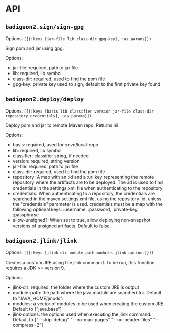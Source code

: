 # API

## `badigeon2.sign/sign-gpg`

Options: `([{:keys [jar-file lib class-dir gpg-key], :as params}])`

Sign pom and jar using gpg. 

  Options:
  - jar-file: required, path to jar file
  - lib: required, lib symbol
  - class-dir: required, used to find the pom file
  - gpg-key: private key used to sign, default to the first private key found

## `badigeon2.deploy/deploy`

Options: `([{:keys [basis lib classifier version jar-file class-dir repository credentials], :as params}])`

Deploy pom and jar to remote Maven repo.
  Returns nil.
  
  Options:
  - basis: required, used for :mvn/local-repo
  - lib: required, lib symbol
  - classifier: classifier string, if needed
  - version: required, string version
  - jar-file: required, path to jar file
  - class-dir: required, used to find the pom file
  - repository: A map with an :id and a :url key representing the remote repository where the artifacts are to be deployed. The :id is used to find credentials in the settings.xml file when authenticating to the repository
  - credentials: When authenticating to a repository, the credentials are searched in the maven settings.xml file, using the repository :id, unless the "credentials" parameter is used. credentials must be a map with the following optional keys: :username, :password, :private-key, :passphrase
  - allow-unsigned?: When set to true, allow deploying non-snapshot versions of unsigned artifacts. Default to false.

## `badigeon2.jlink/jlink`

Options: `([{:keys [jlink-dir module-path modules jlink-options]}])`

Creates a custom JRE using the jlink command. To be run, this function requires a JDK >= version 9. 
  
  Options:
  - jlink-dir: required, the folder where the custom JRE is output
  - module-path: the path where the java module are searched for. Default to "JAVA_HOME/jmods".
  - modules: a vector of modules to be used when creating the custom JRE. Default to ["java.base"]
  - jlink-options: the options used when executing the jlink command. Default to ["--strip-debug" "--no-man-pages" "--no-header-files" "--compress=2"]

